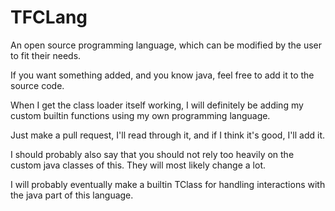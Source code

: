# TFCLang
An open source programming language, which can be modified by the user to fit their needs.

If you want something added, and you know java, feel free to add it to the source code.

When I get the class loader itself working, I will definitely be adding my custom builtin functions using my own programming language.

Just make a pull request, I'll read through it, and if I think it's good, I'll add it.

I should probably also say that you should not rely too heavily on the custom java classes of this. They will most likely change a lot.

I will probably eventually make a builtin TClass for handling interactions with the java part of this language.